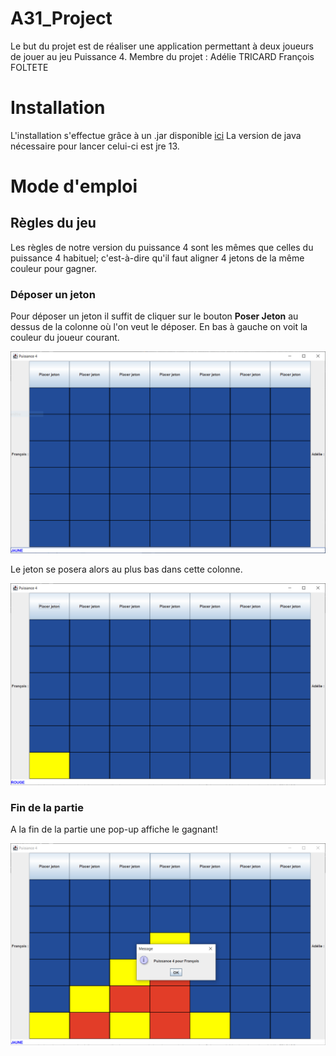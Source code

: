 # A31_Project

Le but du projet est de réaliser une application permettant à deux joueurs de jouer au jeu Puissance 4.
Membre du projet :
Adélie TRICARD
François FOLTETE

#   Installation

L'installation s'effectue grâce à un .jar disponible [ici](https://git.unistra.fr/ffoltete/a31_project/-/blob/master/a31_project.jar)
La version de java nécessaire pour lancer celui-ci est jre 13.


#   Mode d'emploi

##  Règles du jeu

Les règles de notre version du puissance 4 sont les mêmes que celles du puissance 4 habituel; c'est-à-dire qu'il faut aligner 4 jetons de la même couleur pour gagner.


### Déposer un jeton

Pour déposer un jeton il suffit de cliquer sur le bouton __Poser Jeton__ au dessus de la colonne où l'on veut le déposer. En bas à gauche on voit la couleur du joueur courant.

![Poser Jeton](img/EcranAccueil.PNG)

 Le jeton se posera alors au plus bas dans cette colonne.

![Après un tour](img/ApresUnTour.PNG)

### Fin de la partie
A la fin de la partie une pop-up affiche le gagnant!

![Fin de la Partie](img/FinDePartie.PNG)
